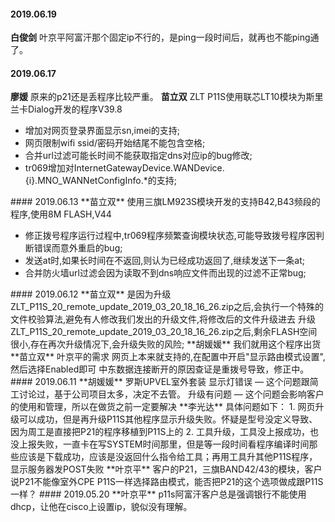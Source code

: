 
#### 2019.06.19
**白俊剑**  叶京平阿富汗那个固定ip不行的，是ping一段时间后，就再也不能ping通了。
#### 2019.06.17
**廖媛**  原来的p21还是丢程序比较严重。
**苗立双**  ZLT P11S使用联芯LT10模块为斯里兰卡Dialog开发的程序V39.8<hide>

- 增加对网页登录界面显示sn,imei的支持;
- 网页限制wifi ssid/密码开始结尾不能包含空格;
- 合并url过滤可能长时间不能获取指定dns对应ip的bug修改;
- tr069增加对InternetGatewayDevice.WANDevice.{i}.MNO_WANNetConfigInfo.*的支持;
</hide>
#### 2019.06.13
**苗立双**  使用三旗LM923S模块开发的支持B42,B43频段的程序,使用8M FLASH,V44 <hide>

- 修正拨号程序运行过程中,tr069程序频繁查询模块状态,可能导致拨号程序因判断错误而意外重启的bug;
- 发送at时,如果长时间在不返回,则认为已经成功返回了,继续发送下一条at;
- 合并防火墙url过滤会因为读取不到dns响应文件而出现的过滤不正常bug;
</hide>
#### 2019.06.12
**苗立双**  是因为升级ZLT_P11S_20_remote_update_2019_03_20_18_16_26.zip之后,会执行一个特殊的文件校验算法,避免有人修改我们发出的升级文件,将修改后的文件升级进去  
升级ZLT_P11S_20_remote_update_2019_03_20_18_16_26.zip之后,剩余FLASH空间很小,存在再次升级情况下,会升级失败的风险;
**胡媛媛**  我们就用这个程序出货
**苗立双**  叶京平的需求 网页上本来就支持的,在配置中开启"显示路由模式设置",然后选择Enabled即可  
中东数据连接断开的原因查证是重拨号导致，修正中。 
#### 2019.06.11
**胡媛媛**  罗斯UPVEL室外套装 显示灯错误 — 这个问题跟简工讨论过，基于公司项目太多，决定不去管。  
升级有问题 — 这个问题会影响客户的使用和管理，所以在做货之前一定要解决
**李光达**  具体问题如下：  
1. 网页升级可以成功，但是再升级P11S其他程序显示升级失败。怀疑是型号没定义导致、因为周工是直接把P21的程序移植到P11S上的  
2. 工具升级，工具没上报成功，也没上报失败，一直卡在写SYSTEM时间那里，但是等一段时间看程序编译时间那些应该是下载成功，应该是没返回什么指令给工具；再用工具升其他P11S程序，显示服务器发POST失败  
**叶京平**  客户的P21，三旗BAND42/43的模块，客户说P21不能像室外CPE P11S一样选择路由模式，能否把P21的这个选项做成跟P11S一样？  
#### 2019.05.20
**叶京平** p11s阿富汗客户总是强调银行不能使用dhcp，让他在cisco上设置ip，貌似没有理解。
